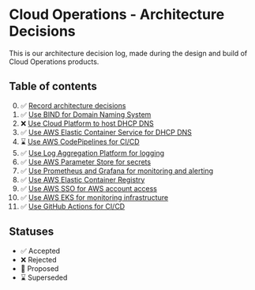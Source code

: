 # Cloud Operations - Architecture Decisions

This is our architecture decision log, made during the design and build of Cloud Operations products.

## Table of contents
0. ✅ [Record architecture decisions](000-record-architecture-decisions.md)
1. ✅ [Use BIND for Domain Naming System](001-use-bind-for-device-domain-naming-system.md)
2. ❌ [Use Cloud Platform to host DHCP DNS](002-use-cloud-platform-to-host-dhcp-dns.md)
3. ✅  [Use AWS Elastic Container Service for DHCP DNS](003-use-aws-elastic-container-service-for-dhcp-dns.md)
4. ⌛️ [Use AWS CodePipelines for CI/CD](004-use-aws-codepiplines-for-cicd.md)
5.  ✅ [Use Log Aggregation Platform for logging](005-use-log-aggregration-platform-for-logging.md)
6.  ✅ [Use AWS Parameter Store for secrets](006-use-aws-parameter-store-for-secrets.md)
7.  ✅ [Use Prometheus and Grafana for monitoring and alerting](007-use-prometheus-and-grafana-for-metrics-alerting.md)
8.  ✅ [Use AWS Elastic Container Registry](008-use-aws-elastic-container-registry.md)
9.  ✅ [Use AWS SSO for AWS account access](009-use-aws-sso-for-aws-account-access.md)
10. ✅ [Use AWS EKS for monitoring infrastructure](010-use-aws-eks-for-monitoring-infrastructure.md)
11. ✅ [Use GitHub Actions for CI/CD](011-use-github-actions-for-ci-cd.md)

## Statuses
- ✅ Accepted
- ❌ Rejected
- 🤔 Proposed
- ⌛️ Superseded

